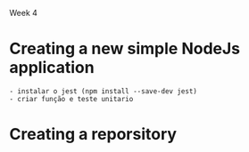 Week 4

# Creating a new simple NodeJs application
    - instalar o jest (npm install --save-dev jest)
    - criar função e teste unitario

# Creating a reporsitory 